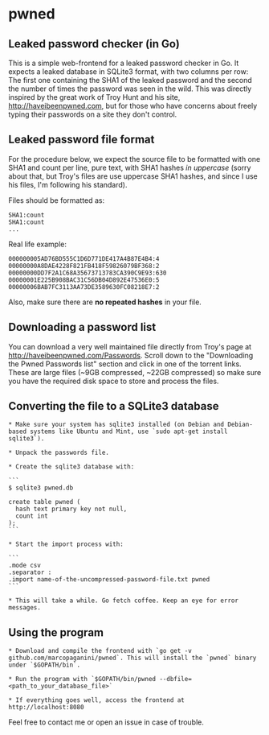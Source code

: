 # pwned

## Leaked password checker (in Go)

This is a simple web-frontend for a leaked password checker in Go. It expects a leaked database in SQLite3 format, with two columns per row: The first one containing the SHA1 of the leaked password and the second the number of times the password was seen in the wild. This was directly inspired by the great work of Troy Hunt and his site, http://haveibeenpwned.com, but for those who have concerns about freely typing their passwords on a site they don't control.

## Leaked password file format

For the procedure below, we expect the source file to be formatted with one SHA1 and count per line, pure text, with SHA1 hashes *in uppercase* (sorry about that, but Troy's files are use uppercase SHA1 hashes, and since I use his files, I'm following his standard).

Files should be formatted as:

```
SHA1:count
SHA1:count
...
```

Real life example:
```
000000005AD76BD555C1D6D771DE417A4B87E4B4:4
00000000A8DAE4228F821FB418F59826079BF368:2
00000000DD7F2A1C68A35673713783CA390C9E93:630
00000001E225B908BAC31C56DB04D892E47536E0:5
00000006BAB7FC3113AA73DE3589630FC08218E7:2
```

Also, make sure there are **no repeated hashes** in your file.

## Downloading a password list

You can download a very well maintained file directly from Troy's page at http://haveibeenpwned.com/Passwords. Scroll down to the "Downloading the Pwned Passwords list" section and click in one of the torrent links. These
are large files (~9GB compressed, ~22GB compressed) so make sure you have the required disk space to store and process the files.

## Converting the file to a SQLite3 database

    * Make sure your system has sqlite3 installed (on Debian and Debian-based systems like Ubuntu and Mint, use `sudo apt-get install sqlite3`).

    * Unpack the passwords file.

    * Create the sqlite3 database with:

    ```
    $ sqlite3 pwned.db

    create table pwned (
      hash text primary key not null,
      count int
    );
    ```

    * Start the import process with:

    ```
    .mode csv
    .separator :
    .import name-of-the-uncompressed-password-file.txt pwned
    ```

    * This will take a while. Go fetch coffee. Keep an eye for error messages.

## Using the program

    * Download and compile the frontend with `go get -v github.com/marcopaganini/pwned`. This will install the `pwned` binary under `$GOPATH/bin`.

    * Run the program with `$GOPATH/bin/pwned --dbfile=<path_to_your_database_file>`

    * If everything goes well, access the frontend at http://localhost:8080

Feel free to contact me or open an issue in case of trouble.
